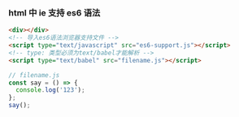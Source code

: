 ### html 中 ie 支持 es6 语法

```html
<div></div>
<!-- 导入es6语法浏览器支持文件 -->
<script type="text/javascript" src="es6-support.js"></script>
<!-- type: 类型必须为text/babel才能解析 -->
<script type="text/babel" src="filename.js"></script>
```

```js
// filename.js
const say = () => {
  console.log('123');
};
say();
```
